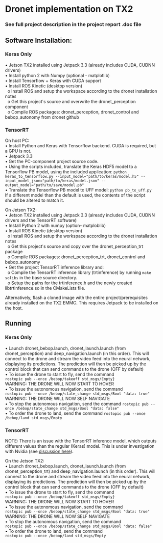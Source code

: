 # Dronet implementation on TX2

### See full project description in the project report .doc file

## Software Installation:

### Keras Only

•	Jetson TX2 installed using Jetpack 3.3 (already includes CUDA, CUDNN drivers)  
•	Install python 2 with Numpy (optional - matplotlib)  
•	Install Tensorflow + Keras with CUDA support  
•	Install ROS Kinetic (desktop version)  
&nbsp;&nbsp;o	Install ROS and setup the workspace according to the dronet installation notes  
&nbsp;&nbsp;o	Get this project's source and overwrite the dronet_perception component  
&nbsp;&nbsp;o	Compile ROS packages: dronet_perception, dronet_control and bebop_autonomy from dronet github  

### TensorRT

On host PC:  
•	Install Python and Keras with Tensorflow backend. CUDA is required, but a GPU is not.  
•	Jetpack 3.3  
•	Get the PC-component project source code.  
•	Using the scripts included, translate the Keras HDF5 model to a Tensorflow PB model, using the included application:
`python keras_to_tensorflow.py --input_model="path/to/keras/model.h5" --input_model_json="path/to/keras/model.json" --output_model="path/to/save/model.pb"`  
•	Translate the Tensorflow PB model to UFF model: `python pb_to_uff.py`  
If a different model than the default is used, the contents of the script should be altered to match it.  

On Jetson TX2:  
•	Jetson TX2 installed using Jetpack 3.3 (already includes CUDA, CUDNN drivers and the TensorRT software)  
•	Install Python 2 with numpy (option- matploblib)  
•	Install ROS Kinetic (desktop version)  
&nbsp;&nbsp;o	Install ROS and setup the workspace according to the dronet installation notes  
&nbsp;&nbsp;o	Get this project's source and copy over the dronet_perception_trt package  
&nbsp;&nbsp;o	Compile ROS packages: dronet_perception_trt, dronet_control and bebop_autonomy  
•	Get the project TensorRT inference library and:  
&nbsp;&nbsp;o	Compile the TensorRT inference library (trtinference) by running `make solibs` in the base source directory.  
&nbsp;&nbsp;o	Setup the paths for the trtinference.h and the newly created libtrtinference.so in the CMakeLists file.  

Alternatively, flash a cloned image with the entire project/prerequisites already installed on the TX2 EMMC. This requires Jetpack to be installed on the host.

## Running

### Keras Only

•	Launch dronet_bebop.launch, dronet_launch.launch (from dronet_perception) and deep_navigation.launch (in this order). This will connect to the drone and stream the video feed into the neural network, displaying its predictions. The prediction will then be picked up by the control block that can send commands to the drone (OFF by default)  
•	To issue the drone to start to fly, send the command  
`rostopic pub --once /bebop/takeoff std_msgs/Empty}`  
WARNING: THE DRONE WILL NOW START TO HOVER  
•	To issue the autonomous navigation, send the command  
`rostopic pub --once /bebop/state_change std_msgs/Bool "data: true"`  
WARNING: THE DRONE WILL NOW SELF NAVIGATE  
•	To stop the autonomous navigation, send the command `rostopic pub --once /bebop/state_change std_msgs/Bool "data: false"`  
•	To order the drone to land, send the command `rostopic pub --once /bebop/land std_msgs/Empty`

### TensorRT

NOTE: There is an issue with the TensorRT inference model, which outputs different values than the regular (Keras) model. This is under investigation with Nvidia (see [discussion here](https://devtalk.nvidia.com/default/topic/1055217/tensorrt/model-accuracy-penalty-with-tensorrt-on-jetson-tx2/)).


On the Jetson TX2:  
•	Launch dronet_bebop.launch, dronet_launch.launch (from dronet_perception_trt) and deep_navigation.launch (in this order). This will connect to the drone and stream the video feed into the neural network, displaying its predictions. The prediction will then be picked up by the control block that can send commands to the drone (OFF by default)  
•	To issue the drone to start to fly, send the command  
`rostopic pub --once /bebop/takeoff std_msgs/Empty}`  
WARNING: THE DRONE WILL NOW START TO HOVER  
•	To issue the autonomous navigation, send the command  
`rostopic pub --once /bebop/state_change std_msgs/Bool "data: true"`  
WARNING: THE DRONE WILL NOW SELF NAVIGATE  
•	To stop the autonomous navigation, send the command  
`rostopic pub --once /bebop/state_change std_msgs/Bool "data: false"`  
•	To order the drone to land, send the command  
`rostopic pub --once /bebop/land std_msgs/Empty`  
